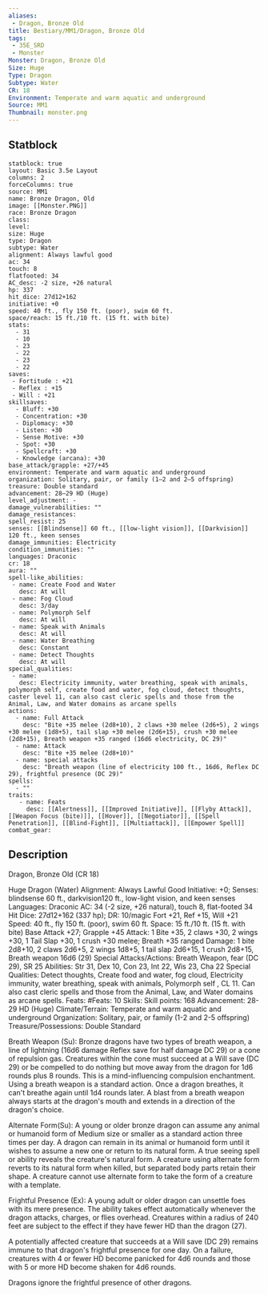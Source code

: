 ```yaml
---
aliases:
 - Dragon, Bronze Old
title: Bestiary/MM1/Dragon, Bronze Old
tags:
 - 35E_SRD
 - Monster
Monster: Dragon, Bronze Old
Size: Huge
Type: Dragon
Subtype: Water
CR: 18
Environment: Temperate and warm aquatic and underground
Source: MM1
Thumbnail: monster.png
---
```


## Statblock

```statblock
statblock: true
layout: Basic 3.5e Layout
columns: 2
forceColumns: true
source: MM1 
name: Bronze Dragon, Old
image: [[Monster.PNG]]
race: Bronze Dragon
class: 
level: 
size: Huge
type: Dragon
subtype: Water
alignment: Always lawful good
ac: 34
touch: 8
flatfooted: 34
AC_desc: -2 size, +26 natural
hp: 337
hit_dice: 27d12+162
initiative: +0
speed: 40 ft., fly 150 ft. (poor), swim 60 ft.
space/reach: 15 ft./10 ft. (15 ft. with bite)
stats:
  - 31
  - 10
  - 23
  - 22
  - 23
  - 22
saves:
 - Fortitude : +21
 - Reflex : +15
 - Will : +21
skillsaves:
  - Bluff: +30
  - Concentration: +30
  - Diplomacy: +30
  - Listen: +30
  - Sense Motive: +30
  - Spot: +30
  - Spellcraft: +30
  - Knowledge (arcana): +30
base_attack/grapple: +27/+45
environment: Temperate and warm aquatic and underground
organization: Solitary, pair, or family (1–2 and 2–5 offspring)
treasure: Double standard
advancement: 28–29 HD (Huge)
level_adjustment: -
damage_vulnerabilities: ""
damage_resistances: 
spell_resist: 25
senses: [[Blindsense]] 60 ft., [[low-light vision]], [[Darkvision]] 120 ft., keen senses
damage_immunities: Electricity
condition_immunities: ""
languages: Draconic
cr: 18
aura: ""
spell-like_abilities:
 - name: Create Food and Water
   desc: At will
 - name: Fog Cloud
   desc: 3/day
 - name: Polymorph Self
   desc: At will
 - name: Speak with Animals
   desc: At will
 - name: Water Breathing
   desc: Constant
 - name: Detect Thoughts
   desc: At will
special_qualities:
 - name: 
   desc: Electricity immunity, water breathing, speak with animals, polymorph self, create food and water, fog cloud, detect thoughts, caster level 11, can also cast cleric spells and those from the Animal, Law, and Water domains as arcane spells
actions:
  - name: Full Attack
    desc: "Bite +35 melee (2d8+10), 2 claws +30 melee (2d6+5), 2 wings +30 melee (1d8+5), tail slap +30 melee (2d6+15), crush +30 melee (2d8+15), Breath weapon +35 ranged (16d6 electricity, DC 29)"
  - name: Attack
    desc: "Bite +35 melee (2d8+10)"
  - name: special attacks
    desc: "Breath weapon (line of electricity 100 ft., 16d6, Reflex DC 29), frightful presence (DC 29)"
spells:
  - ""
traits:
   - name: Feats
     desc: [[Alertness]], [[Improved Initiative]], [[Flyby Attack]], [[Weapon Focus (bite)]], [[Hover]], [[Negotiator]], [[Spell Penetration]], [[Blind-Fight]], [[Multiattack]], [[Empower Spell]]
combat_gear:  
```

## Description


Dragon, Bronze Old (CR 18)

Huge Dragon (Water)
Alignment: Always Lawful Good
Initiative: +0; Senses: blindsense 60 ft., darkvision120 ft., low-light vision, and keen senses
Languages: Draconic
AC: 34 (-2 size, +26 natural), touch 8, flat-footed 34
Hit Dice: 27d12+162 (337 hp); DR: 10/magic
Fort +21, Ref +15, Will +21 Speed: 40 ft., fly 150 ft. (poor), swim 60 ft.
Space: 15 ft./10 ft. (15 ft. with bite)
Base Attack +27; Grapple +45
Attack: 1 Bite +35, 2 claws +30, 2 wings +30, 1 Tail Slap +30, 1 crush +30 melee; Breath +35 ranged
Damage: 1 bite 2d8+10, 2 claws 2d6+5, 2 wings 1d8+5, 1 tail slap 2d6+15, 1 crush 2d8+15, Breath weapon 16d6 (29)
Special Attacks/Actions: Breath Weapon, fear (DC 29), SR 25 Abilities: Str 31, Dex 10, Con 23, Int 22, Wis 23, Cha 22
Special Qualities: Detect thoughts, Create food and water, fog cloud, Electricity immunity, water breathing, speak with animals, Polymorph self , CL 11. Can also cast cleric spells and those from the Animal, Law, and Water domains as arcane spells.
Feats: #Feats: 10
Skills: Skill points: 168
Advancement: 28-29 HD (Huge) Climate/Terrain: Temperate and warm aquatic and underground
Organization: Solitary, pair, or family (1-2 and 2-5 offspring)
Treasure/Possessions: Double Standard



Breath Weapon (Su): Bronze dragons have two types of breath weapon, a line of lightning (16d6 damage Reflex save for half damage DC 29) or a cone of repulsion gas. Creatures within the cone must succeed at a Will save (DC 29) or be compelled to do nothing but move away from the dragon for 1d6 rounds plus 8 rounds. This is a mind-influencing compulsion enchantment. Using a breath weapon is a standard action. Once a dragon breathes, it can't breathe again until 1d4 rounds later. A blast from a breath weapon always starts at the dragon's mouth and extends in a direction of the dragon's choice.

Alternate Form(Su): A young or older bronze dragon can assume any animal or humanoid form of Medium size or smaller as a standard action three times per day. A dragon can remain in its animal or humanoid form until it wishes to assume a new one or return to its natural form. A true seeing spell or ability reveals the creature's natural form. A creature using alternate form reverts to its natural form when killed, but separated body parts retain their shape. A creature cannot use alternate form to take the form of a creature with a template.

Frightful Presence (Ex): A young adult or older dragon can unsettle foes with its mere presence. The ability takes effect automatically whenever the dragon attacks, charges, or flies overhead. Creatures within a radius of 240 feet are subject to the effect if they have fewer HD than the dragon (27).

A potentially affected creature that succeeds at a Will save (DC 29) remains immune to that dragon's frightful presence for one day. On a failure, creatures with 4 or fewer HD become panicked for 4d6 rounds and those with 5 or more HD become shaken for 4d6 rounds.

Dragons ignore the frightful presence of other dragons.